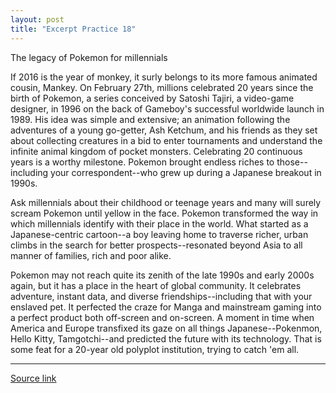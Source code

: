 ```yaml
---
layout: post
title: "Excerpt Practice 18"
---
```


The legacy of Pokemon for millennials

If 2016 is the year of monkey, it surly belongs to its more famous animated cousin, Mankey. On February 27th, millions celebrated 20 years since the birth of Pokemon, a series conceived by Satoshi Tajiri, a video-game designer, in 1996 on the back of Gameboy's successful worldwide launch in 1989. His idea was simple and extensive; an animation following the adventures of a young go-getter, Ash Ketchum, and his friends as they set about collecting creatures in a bid to enter tournaments and understand the infinite animal kingdom of pocket monsters. Celebrating 20 continuous years is a worthy milestone. Pokemon brought endless riches to those--including your correspondent--who grew up during a Japanese breakout in 1990s.

Ask millennials about their childhood or teenage years and many will surely scream Pokemon until yellow in the face. Pokemon transformed the way in which millennials identify with their place in the world. What started as a Japanese-centric cartoon--a boy leaving home to traverse richer, urban climbs in the search for better prospects--resonated beyond Asia to all manner of families, rich and poor alike.

Pokemon may not reach quite its zenith of the late 1990s and early 2000s again, but it has a place in the heart of global community. It celebrates adventure, instant data, and diverse friendships--including that with your enslaved pet. It perfected the craze for Manga and mainstream gaming into a perfect product both off-screen and on-screen. A moment in time when America and Europe transfixed its gaze on all things Japanese--Pokenmon, Hello Kitty, Tamgotchi--and predicted the future with its technology. That is some feat for a 20-year old polyplot institution, trying to catch 'em all.

*************************************************************************************

[Source link][link]

[link]: http://www.economist.com/blogs/prospero/2016/02/pok-mon-s-20th-anniversary
